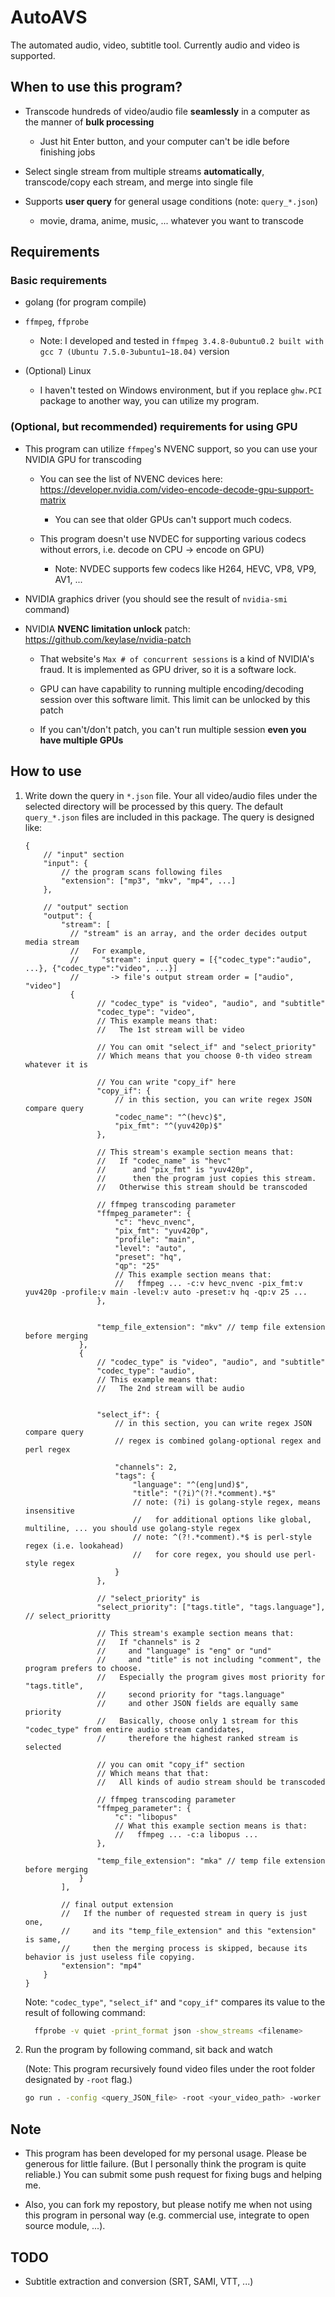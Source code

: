 # AutoAVS

The automated audio, video, subtitle tool. Currently audio and video is supported.

## When to use this program?

- Transcode hundreds of video/audio file **seamlessly** in a computer as the manner of **bulk processing**

  - Just hit Enter button, and your computer can't be idle before finishing jobs

- Select single stream from multiple streams **automatically**, transcode/copy each stream, and merge into single file

- Supports **user query** for general usage conditions (note: `query_*.json`)

  - movie, drama, anime, music, ... whatever you want to transcode

## Requirements

### Basic requirements

- golang (for program compile)

- `ffmpeg`, `ffprobe`

  - Note: I developed and tested in `ffmpeg 3.4.8-0ubuntu0.2 built with gcc 7 (Ubuntu 7.5.0-3ubuntu1~18.04)` version

- (Optional) Linux

  - I haven't tested on Windows environment, but if you replace `ghw.PCI` package to another way, you can utilize my program.

### (Optional, but recommended) requirements for using GPU

- This program can utilize `ffmpeg`'s NVENC support, so you can use your NVIDIA GPU for transcoding

  - You can see the list of NVENC devices here: https://developer.nvidia.com/video-encode-decode-gpu-support-matrix

    - You can see that older GPUs can't support much codecs.

  - This program doesn't use NVDEC for supporting various codecs without errors, i.e. decode on CPU → encode on GPU)

    - Note: NVDEC supports few codecs like H264, HEVC, VP8, VP9, AV1, ...

- NVIDIA graphics driver (you should see the result of `nvidia-smi` command)

- NVIDIA **NVENC limitation unlock** patch: https://github.com/keylase/nvidia-patch

  - That website's `Max # of concurrent sessions` is a kind of NVIDIA's fraud. It is implemented as GPU driver, so it is a software lock.

  - GPU can have capability to running multiple encoding/decoding session over this software limit. This limit can be unlocked by this patch

  - If you can't/don't patch, you can't run multiple session **even you have multiple GPUs**

## How to use

1. Write down the query in `*.json` file. Your all video/audio files under the selected directory will be processed by this query. The default `query_*.json` files are included in this package. The query is designed like:

    ```
    {
        // "input" section
        "input": {
            // the program scans following files
            "extension": ["mp3", "mkv", "mp4", ...]
        },

        // "output" section
        "output": {
            "stream": [
              // "stream" is an array, and the order decides output media stream
              //   For example,
              //     "stream": input query = [{"codec_type":"audio", ...}, {"codec_type":"video", ...}]
              //       -> file's output stream order = ["audio", "video"]
              {
                    // "codec_type" is "video", "audio", and "subtitle"
                    "codec_type": "video",
                    // This example means that:
                    //   The 1st stream will be video

                    // You can omit "select_if" and "select_priority"
                    // Which means that you choose 0-th video stream whatever it is

                    // You can write "copy_if" here
                    "copy_if": {
                        // in this section, you can write regex JSON compare query
                        "codec_name": "^(hevc)$", 
                        "pix_fmt": "^(yuv420p)$"
                    },

                    // This stream's example section means that:
                    //   If "codec_name" is "hevc"
                    //      and "pix_fmt" is "yuv420p",
                    //      then the program just copies this stream.
                    //   Otherwise this stream should be transcoded

                    // ffmpeg transcoding parameter
                    "ffmpeg_parameter": {
                        "c": "hevc_nvenc",
                        "pix_fmt": "yuv420p",
                        "profile": "main",
                        "level": "auto",
                        "preset": "hq",
                        "qp": "25"
                        // This example section means that:
                        //   ffmpeg ... -c:v hevc_nvenc -pix_fmt:v yuv420p -profile:v main -level:v auto -preset:v hq -qp:v 25 ...
                    },


                    "temp_file_extension": "mkv" // temp file extension before merging
                },
                {
                    // "codec_type" is "video", "audio", and "subtitle"
                    "codec_type": "audio",
                    // This example means that:
                    //   The 2nd stream will be audio


                    "select_if": {
                        // in this section, you can write regex JSON compare query
                        // regex is combined golang-optional regex and perl regex

                        "channels": 2,
                        "tags": {
                            "language": "^(eng|und)$",
                            "title": "(?i)^(?!.*comment).*$"
                            // note: (?i) is golang-style regex, means insensitive
                            //   for additional options like global, multiline, ... you should use golang-style regex
                            // note: ^(?!.*comment).*$ is perl-style regex (i.e. lookahead)
                            //   for core regex, you should use perl-style regex
                        }
                    },

                    // "select_priority" is
                    "select_priority": ["tags.title", "tags.language"], // select_prioritty

                    // This stream's example section means that:
                    //   If "channels" is 2
                    //     and "language" is "eng" or "und"
                    //     and "title" is not including "comment", the program prefers to choose.
                    //   Especially the program gives most priority for "tags.title",
                    //     second priority for "tags.language"
                    //     and other JSON fields are equally same priority
                    //   Basically, choose only 1 stream for this "codec_type" from entire audio stream candidates,
                    //     therefore the highest ranked stream is selected

                    // you can omit "copy_if" section
                    // Which means that that:
                    //   All kinds of audio stream should be transcoded

                    // ffmpeg transcoding parameter
                    "ffmpeg_parameter": {
                        "c": "libopus"
                        // What this example section means is that:
                        //   ffmpeg ... -c:a libopus ...
                    },

                    "temp_file_extension": "mka" // temp file extension before merging
                }
            ],

            // final output extension
            //   If the number of requested stream in query is just one,
            //     and its "temp_file_extension" and this "extension" is same,
            //     then the merging process is skipped, because its behavior is just useless file copying.
            "extension": "mp4"
        }
    }
    ```

    Note: `"codec_type"`, `"select_if"` and `"copy_if"` compares its value to the result of following command:

    ```bash
      ffprobe -v quiet -print_format json -show_streams <filename>
    ```


2. Run the program by following command, sit back and watch

    (Note: This program recursively found video files under the root folder designated by `-root` flag.)
    
    ```bash
    go run . -config <query_JSON_file> -root <your_video_path> -worker <workers>
    ```

## Note

- This program has been developed for my personal usage. Please be generous for little failure. (But I personally think the program is quite reliable.) You can submit some push request for fixing bugs and helping me.

- Also, you can fork my repostory, but please notify me when not using this program in personal way (e.g. commercial use, integrate to open source module, ...).

## TODO

- Subtitle extraction and conversion (SRT, SAMI, VTT, ...)
